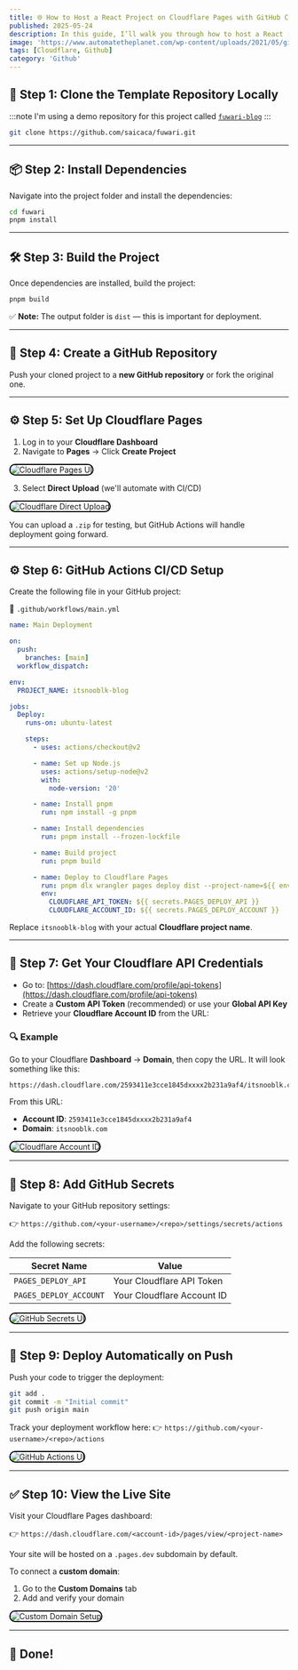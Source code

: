 ```yaml
---
title: 🌐 How to Host a React Project on Cloudflare Pages with GitHub CI/CD
published: 2025-05-24
description: In this guide, I’ll walk you through how to host a React (Node.js-based frontend) project on Cloudflare Pages, using GitHub CI/CD for automated deployment—all for free.
image: 'https://www.automatetheplanet.com/wp-content/uploads/2021/05/github_actions.jpg'
tags: [Cloudflare, Github]
category: 'Github'
---
```


## 📁 Step 1: Clone the Template Repository Locally

:::note
I'm using a demo repository for this project called [`fuwari-blog`](https://github.com/saicaca/fuwari)
:::

```bash
git clone https://github.com/saicaca/fuwari.git
````

---

## 📦 Step 2: Install Dependencies

Navigate into the project folder and install the dependencies:

```bash
cd fuwari
pnpm install
```

---

## 🛠️ Step 3: Build the Project

Once dependencies are installed, build the project:

```bash
pnpm build
```

✅ **Note:** The output folder is `dist` — this is important for deployment.

---

## 📁 Step 4: Create a GitHub Repository

Push your cloned project to a **new GitHub repository** or fork the original one.

---

## ⚙️ Step 5: Set Up Cloudflare Pages

1. Log in to your **Cloudflare Dashboard**
2. Navigate to **Pages** → Click **Create Project**

<img src="/images/screen7.png" alt="Cloudflare Pages UI" style="border-radius: 12px; max-width: 100%; height: auto; border: 2px solid black;" />

3. Select **Direct Upload** (we'll automate with CI/CD)

<img src="/images/screen8.png" alt="Cloudflare Direct Upload" style="border-radius: 12px; max-width: 100%; height: auto; border: 2px solid black;" />

You can upload a `.zip` for testing, but GitHub Actions will handle deployment going forward.

---

## ⚙️ Step 6: GitHub Actions CI/CD Setup

Create the following file in your GitHub project:

📁 `.github/workflows/main.yml`

```yaml
name: Main Deployment

on:
  push:
    branches: [main]
  workflow_dispatch:

env:
  PROJECT_NAME: itsnooblk-blog

jobs:
  Deploy:
    runs-on: ubuntu-latest

    steps:
      - uses: actions/checkout@v2

      - name: Set up Node.js
        uses: actions/setup-node@v2
        with:
          node-version: '20'

      - name: Install pnpm
        run: npm install -g pnpm

      - name: Install dependencies
        run: pnpm install --frozen-lockfile

      - name: Build project
        run: pnpm build

      - name: Deploy to Cloudflare Pages
        run: pnpm dlx wrangler pages deploy dist --project-name=${{ env.PROJECT_NAME }}
        env:
          CLOUDFLARE_API_TOKEN: ${{ secrets.PAGES_DEPLOY_API }}
          CLOUDFLARE_ACCOUNT_ID: ${{ secrets.PAGES_DEPLOY_ACCOUNT }}
```

Replace `itsnooblk-blog` with your actual **Cloudflare project name**.

---

## 🔐 Step 7: Get Your Cloudflare API Credentials

* Go to: [https://dash.cloudflare.com/profile/api-tokens](https://dash.cloudflare.com/profile/api-tokens)
* Create a **Custom API Token** (recommended) or use your **Global API Key**
* Retrieve your **Cloudflare Account ID** from the URL:

### 🔍 Example

Go to your Cloudflare **Dashboard** → **Domain**, then copy the URL. It will look something like this:

```
https://dash.cloudflare.com/2593411e3cce1845dxxxx2b231a9af4/itsnooblk.com
```

From this URL:

- **Account ID**: `2593411e3cce1845dxxxx2b231a9af4`
- **Domain**: `itsnooblk.com`

<img src="/images/screen11.png" alt="Cloudflare Account ID" style="border-radius: 12px; max-width: 100%; height: auto; border: 2px solid black;" />

---

## 🔑 Step 8: Add GitHub Secrets

Navigate to your GitHub repository settings:

👉 `https://github.com/<your-username>/<repo>/settings/secrets/actions`

Add the following secrets:

| Secret Name            | Value                      |
| ---------------------- | -------------------------- |
| `PAGES_DEPLOY_API`     | Your Cloudflare API Token  |
| `PAGES_DEPLOY_ACCOUNT` | Your Cloudflare Account ID |

<img src="/images/screen12.png" alt="GitHub Secrets UI" style="border-radius: 12px; max-width: 100%; height: auto; border: 2px solid black;" />

---

## 🚀 Step 9: Deploy Automatically on Push

Push your code to trigger the deployment:

```bash
git add .
git commit -m "Initial commit"
git push origin main
```

Track your deployment workflow here:
👉 `https://github.com/<your-username>/<repo>/actions`

<img src="/images/screen13.png" alt="GitHub Actions UI" style="border-radius: 12px; max-width: 100%; height: auto; border: 2px solid black;" />

---

## ✅ Step 10: View the Live Site

Visit your Cloudflare Pages dashboard:

👉 `https://dash.cloudflare.com/<account-id>/pages/view/<project-name>`

Your site will be hosted on a `.pages.dev` subdomain by default.

To connect a **custom domain**:

1. Go to the **Custom Domains** tab
2. Add and verify your domain

<img src="/images/screen14.png" alt="Custom Domain Setup" style="border-radius: 12px; max-width: 100%; height: auto; border: 2px solid black;" />

---

## 🎉 Done!